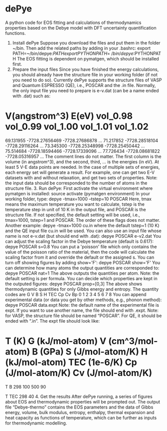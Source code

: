# dePye
A python code for EOS fitting and calculations of thermodynamics properties based on the Debye model with DFT uncertainty quantification functions.

1.	Install dePye
Suppose you download the files and put them in the folder ~/bin. Then add the related paths by adding in your .bashrc:
export PATH=~/bin/depye:$PATH
export PYTHONPATH=~/bin/depye:$PYTHONPATH
The EOS fitting is dependent on pymatgen, which should be installed first.
2.	Prepare the input files
Since you have finished the energy calculations, you should already have the structure file in your working folder (if not you need to do so). Currently dePye supports the structure files of VASP and Quantum ESPRESSO (QE), i.e., POSCAR and the .in file. 
Normally, the only input file you need to prepare is e-v.dat (can be a name ended with .dat) such as:
# V(angstrom^3) E(eV) vol_0.98 vol_0.99 vol_1.00 vol_1.01 vol_1.02

69.131955   -7728.27656469   -7728.27686878   …
71.217852   -7728.28518104   -7728.29116264   …
73.345300   -7728.25348998   -7728.25450442   …
75.514684   -7728.18594466   -7728.17339096   …
77.726434   -7728.08681822   -7728.05316957   …
The comment lines do not matter. The first column is the volume (in angstrom^3), and the second, third, … is the energies (in eV). At least 5 V-E data points are needed. In the case of multiple sets of energies, each energy set will generate a result. For example, one can get two E-V datasets with and without relaxation, and get two sets of properties.
Note: the input data should be corresponded to the number of atoms in the structure file. 
3.	Run dePye:
First activate the virtual environment where pymatgen is installed:
source activate (pymatgen environment)
In your working folder, type:
depye -tmax=1000 –tstep=10 POSCAR
Here,  tmax means the maximum temperature you want to calculate, tstep is the temperature step in unit of 10 K in the output file, and POSCAR is the structure file. If not specified, the default setting will be used, i.e., tmax=1000, tstep=1 and POSCAR. The order of these flags does not matter. Another example:
depye -tmax=1000 cu.in
where the default tstep=1 (10 K) and the QE input file cu.in will be used.
You can also use an input file whose name is not e-v.dat (but should end with .dat):
depye POSCAR e-v2.dat
You can adjust the scaling factor in the Debye temperature (default is 0.617):
depye POSCAR s=0.8
You can put a 'poisson' file which only contains the value of the poisson ratio of the material, then the code will calculate the scaling factor from it and override the default or the assigned s.
You can turn off showing figures by adding show='F':
depye POSCAR show='F'
You can determine how many atoms the output quantities are corresponded to:
depye POSCAR nat=1 
The above outputs the quantities per atom.
Note: the default setting is per formula.
You can decide which properties are kept in the outputed figures:
depye POSCAR prop=[0,3]
The above shows thermodynamic quantities for only Gibbs energy and entropy. The quantity codes are
G V B S H TEC Cp Cv Bp
0 1 2 3 4  5  6  7  8
You can append experimental data (or data you get by other methods, e.g., phonon method):
depye POSCAR data.expt
Note: the default name of the experimental file is expt. If you want to use another name, the file should end with .expt. 
Note: for VASP, the structure file should be named “POSCAR”. For QE, it should be ended with “.in”. The expt file should look like:
# T (K) G (kJ/mol-atom) V (cm^3/mol-atom) B (GPa) S (J/mol-atom/K) H (kJ/mol-atom) TEC (1e-6/K) Cp (J/mol-atom/K) Cv (J/mol-atom/K)
T B
298 100
500  90

T TEC
298 40
4.	Get the results
After dePye running, a series of figures about EOS and thermodynamic properties will be prompted out.  The output file “Debye-thermo” contains the EOS parameters and the data of Gibbs energy, volume, bulk modulus, entropy, enthalpy, thermal expansion and heat capacity as functions of temperature, which can be further as inputs for thermodynamic modelling. 
